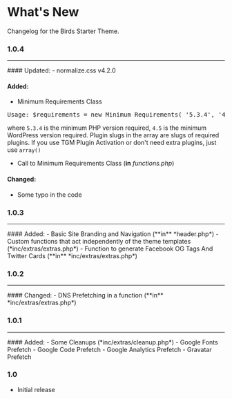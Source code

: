 # What's New
Changelog for the Birds Starter Theme.

### 1.0.4
<hr />
#### Updated:
- normalize.css v4.2.0

#### Added:
- Minimum Requirements Class
<pre>Usage: $requirements = new Minimum_Requirements( '5.3.4', '4.5', 'YOUR THEME NAME', array( 'plugin-a', 'plugin-b' ) );</pre>where <code>5.3.4</code> is the minimum PHP version required, <code>4.5</code> is the minimum WordPress version required. Plugin slugs in the array are slugs of required plugins. If you use TGM Plugin Activation or don't need extra plugins, just use <code>array()</code>
- Call to Minimum Requirements Class (**in** *functions.php*)

#### Changed:
- Some typo in the code

### 1.0.3
<hr />
#### Added:
- Basic Site Branding and Navigation (**in** *header.php*)
- Custom functions that act independently of the theme templates (*inc/extras/extras.php*)
- Function to generate Facebook OG Tags And Twitter Cards (**in** *inc/extras/extras.php*)

### 1.0.2
<hr />
#### Changed:
- DNS Prefetching in a function (**in** *inc/extras/extras.php*)

### 1.0.1
<hr />
#### Added:
- Some Cleanups (*inc/extras/cleanup.php*)
- Google Fonts Prefetch
- Google Code Prefetch
- Google Analytics Prefetch
- Gravatar Prefetch

### 1.0

- Initial release